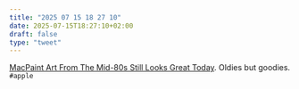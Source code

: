 ```yaml
---
title: "2025 07 15 18 27 10"
date: 2025-07-15T18:27:10+02:00
draft: false
type: "tweet"
---
```

[MacPaint Art From The Mid-80s Still Looks Great Today](https://blog.decryption.net.au/posts/macpaint.html). Oldies but goodies. `#apple`
